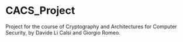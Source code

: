 # CACS_Project
Project for the course of Cryptography and Architectures for Computer Security, by Davide Li Calsi and Giorgio Romeo.
